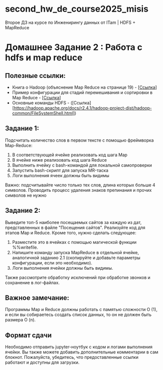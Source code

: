 # second_hw_de_course2025_misis
   Второе ДЗ на курсе по Инженирингу данных от ITam | HDFS + MapReduce

# Домашнее Задание 2 : Работа с hdfs и map reduce

## Полезные ссылки:

- Книга о Hadoop (объяснение Map Reduce на странице 19) - [[Ссылка](https://hadoop.apache.org/docs/r2.4.1/hadoop-project-dist/hadoop-common/FileSystemShell.html)]
- Пример конфигурации для стадий перемешивания и сортировки в Map Reduce - [[Ссылка](https://hadoop.apache.org/docs/current/hadoop-streaming/HadoopStreaming.html#More_Usage_Examples)]
- Основные команды HDFS - ([Ссылка][https://hadoop.apache.org/docs/r2.4.1/hadoop-project-dist/hadoop-common/FileSystemShell.html])

## Задание 1:

Подсчитать количество слов в первом тексте с помощью фреймворка Map-Reduce:

1. В соответствующей ячейке реализовать код шага Map
2. В ячейке ниже реализовать код шага Reduce
3. Выполнить ячейку с bash-командой для локальной самопроверки
4. Запустить bash-скрипт для запуска MR-таска
5. Логи выполнения ячеек должны быть видимы
   
Важно: подсчитывайте число только тех слов, длина которых больше 4 символов.
Проводить процесс удаления знаков препинания и прочих символов не нужно

## Задание 2:

Выведите топ-5 наиболее посещаемых сайтов за каждую из дат, представленных в файле "Посещения сайтов". Реализуйте код для этапов Map и Reduce. Кроме того, нужно сделать следующее:

1. Разместите это в ячейках с помощью магической функции %%writefile.
2. Напишите команду запуска MapReduce в отдельной ячейке, аналогичной заданию 2.1 (скопируйте и добавьте параметры конфигурации, если это необходимо).
3. Логи выполнения ячейки должны быть видимы.

Также рассмотрите обработку исключений при обработке звонков и сохранение в лог-файлах.

## Важное замечание:

Программы Map и Reduce должны работать с памятью сложности O (1), и если вы собираетесь создать список данных, то он не должен быть размера O (n).

## Формат сдачи

Необходимо отправить jupyter-ноутбук с кодом и логами выполнения ячейки. Вы также можете добавить дополнительные комментарии в сам блокнот.
Пожалуйста, убедитесь, что предоставленные ссылки работают и доступны для загрузки.
